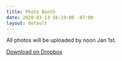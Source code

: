```yaml
---
title: Photo Booth
date: 2020-03-13 16:19:00 -07:00
layout: default
---
```


<p class="mb0 pb0">All photos will be uploaded by noon Jan 1st.</p>
<p class="mt3 mb2 pb0"><a class="Button NoLine Caption" href="https://www.dropbox.com/sh/shq2ysgkl4x4db9/AADJbhjhPB5WzQfdookTiUnQa?dl=0" target="_blank">Download on Dropbox</a></p>
